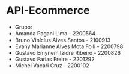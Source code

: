 # API-Ecommerce
- Grupo:
- Amanda Pagani Lima - 2200564
- Bruno Vinícius Alves Santos - 2100913
- Evany Marianne Alves Mota Folli - 2200798
- Gustavo Emynem Izidre Ribeiro - 2200826
- Gustavo Farias Freire - 2201292
- Michel Vacari Cruz - 2200102
